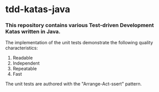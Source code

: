 # tdd-katas-java

### This repository contains various Test-driven Development Katas written in Java.  

The implementation of the unit tests demonstrate the following quality characteristics:

1. Readable
2. Independent
3. Repeatable
4. Fast

The unit tests are authored with the "Arrange-Act-ssert" pattern.
